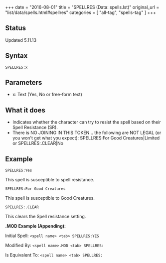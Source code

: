 +++
date = "2016-08-01"
title = "SPELLRES (Data: spells.lst)"
original_url = "list/data/spells.html#spellres"
categories = [ "all-tag", "spells-tag" ]
+++

## Status

Updated 5.11.13

## Syntax

`SPELLRES:x`

## Parameters

-   x: Text (Yes, No or free-form text)



What it does
------------

-   Indicates whether the character can try to resist the spell based on
    their Spell Resistance (SR).
-   There is NO JOINING IN THIS TOKEN... the following are NOT LEGAL (or
    you won't get what you expect): SPELLRES:For Good Creatures|Limited
    or SPELLRES:.CLEAR|No

Example
-------

`SPELLRES:Yes`

This spell is susceptible to spell resistance.

`SPELLRES:For Good Creatures`

This spell is susceptible to Good Creatures.

`SPELLRES:.CLEAR`

This clears the Spell resistance setting.

**.MOD Example (Appending):**

Initial Spell: `<spell name> <tab> SPELLRES:YES`

Modified By: `<spell name>.MOD <tab> SPELLRES:`

Is Equivalent To: `<spell name> <tab> SPELLRES:`



